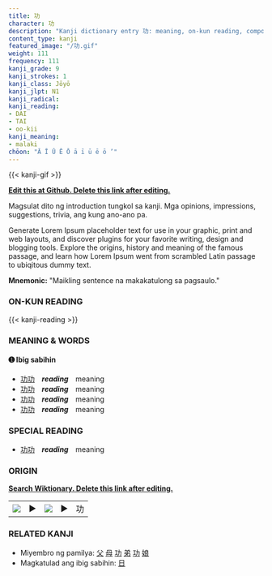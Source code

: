 ```yaml
---
title: 功
character: 功
description: "Kanji dictionary entry 功: meaning, on-kun reading, compounds, origin, related kanji"
content_type: kanji
featured_image: "/功.gif"
weight: 111
frequency: 111
kanji_grade: 9
kanji_strokes: 1
kanji_class: Jōyō
kanji_jlpt: N1
kanji_radical: 
kanji_reading: 
- DAI
- TAI
- oo-kii
kanji_meaning:
- malaki
chōon: "Ā Ī Ū Ē Ō ā ī ū ē ō ’"
---
```

[//]: # (Don't edit the line below. Kanji animated GIF code is automatically generated.)
{{< kanji-gif >}}

[//]: # (Edit below this line.)

**[Edit this at Github. Delete this link after editing.](https://github.com/tim0g/tim/tree/main/content/kanji/功/index.md)**

Magsulat dito ng introduction tungkol sa kanji. Mga opinions, impressions, suggestions, trivia, ang kung ano-ano pa.

Generate Lorem Ipsum placeholder text for use in your graphic, print and web layouts, and discover plugins for your favorite writing, design and blogging tools. Explore the origins, history and meaning of the famous passage, and learn how Lorem Ipsum went from scrambled Latin passage to ubiqitous dummy text.
 
**Mnemonic:** "Maikling sentence na makakatulong sa pagsaulo."

### ON-KUN READING

[//]: # (Don't edit the line below. ON-KUN READING code is automatically generated.)
{{< kanji-reading >}}

### MEANING & WORDS

#### ➊ **Ibig sabihin**
  - [功](../功)[功](../功)　***reading***　meaning
  - [功](../功)[功](../功)　***reading***　meaning
  - [功](../功)[功](../功)　***reading***　meaning
  - [功](../功)[功](../功)　***reading***　meaning

### SPECIAL READING
  - [功](../功)[功](../功)　***reading***　meaning

### ORIGIN

**[Search Wiktionary. Delete this link after editing.](https://wiktionary.org/wiki/功)**
<table class="kanji-table"><tr><td>
<img src="60px-功-bronze.svg.png">
</td><td>▶</td><td>
<img src="60px-功-oracle.svg.png">
</td><td>▶</td>
<td class="kanji-origin">功</td>
</tr></table>

### RELATED KANJI
- Miyembro ng pamilya: [父](../父) [母](../母) [功](../功) [弟](../弟) [功](../功) [娘](../娘)
- Magkatulad ang ibig sabihin: [日](../日)
